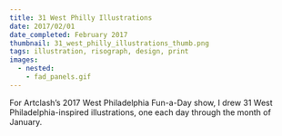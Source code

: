 ```yaml
---
title: 31 West Philly Illustrations
date: 2017/02/01
date_completed: February 2017
thumbnail: 31_west_philly_illustrations_thumb.png
tags: illustration, risograph, design, print
images:
  - nested:
    - fad_panels.gif
---
```


For Artclash’s 2017 West Philadelphia Fun-a-Day show, I drew 31 West Philadelphia-inspired illustrations, one each day through the month of January.
